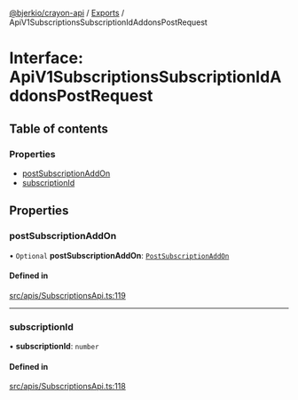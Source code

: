 [@bjerkio/crayon-api](../README.md) / [Exports](../modules.md) / ApiV1SubscriptionsSubscriptionIdAddonsPostRequest

# Interface: ApiV1SubscriptionsSubscriptionIdAddonsPostRequest

## Table of contents

### Properties

- [postSubscriptionAddOn](ApiV1SubscriptionsSubscriptionIdAddonsPostRequest.md#postsubscriptionaddon)
- [subscriptionId](ApiV1SubscriptionsSubscriptionIdAddonsPostRequest.md#subscriptionid)

## Properties

### postSubscriptionAddOn

• `Optional` **postSubscriptionAddOn**: [`PostSubscriptionAddOn`](PostSubscriptionAddOn.md)

#### Defined in

[src/apis/SubscriptionsApi.ts:119](https://github.com/bjerkio/crayon-api-js/blob/22cd66d/src/apis/SubscriptionsApi.ts#L119)

___

### subscriptionId

• **subscriptionId**: `number`

#### Defined in

[src/apis/SubscriptionsApi.ts:118](https://github.com/bjerkio/crayon-api-js/blob/22cd66d/src/apis/SubscriptionsApi.ts#L118)
